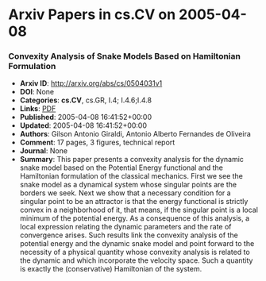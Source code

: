 # Arxiv Papers in cs.CV on 2005-04-08
### Convexity Analysis of Snake Models Based on Hamiltonian Formulation
- **Arxiv ID**: http://arxiv.org/abs/cs/0504031v1
- **DOI**: None
- **Categories**: **cs.CV**, cs.GR, I.4; I.4.6;I.4.8
- **Links**: [PDF](http://arxiv.org/pdf/cs/0504031v1)
- **Published**: 2005-04-08 16:41:52+00:00
- **Updated**: 2005-04-08 16:41:52+00:00
- **Authors**: Gilson Antonio Giraldi, Antonio Alberto Fernandes de Oliveira
- **Comment**: 17 pages, 3 figures, technical report
- **Journal**: None
- **Summary**: This paper presents a convexity analysis for the dynamic snake model based on the Potential Energy functional and the Hamiltonian formulation of the classical mechanics. First we see the snake model as a dynamical system whose singular points are the borders we seek. Next we show that a necessary condition for a singular point to be an attractor is that the energy functional is strictly convex in a neighborhood of it, that means, if the singular point is a local minimum of the potential energy. As a consequence of this analysis, a local expression relating the dynamic parameters and the rate of convergence arises. Such results link the convexity analysis of the potential energy and the dynamic snake model and point forward to the necessity of a physical quantity whose convexity analysis is related to the dynamic and which incorporate the velocity space. Such a quantity is exactly the (conservative) Hamiltonian of the system.



